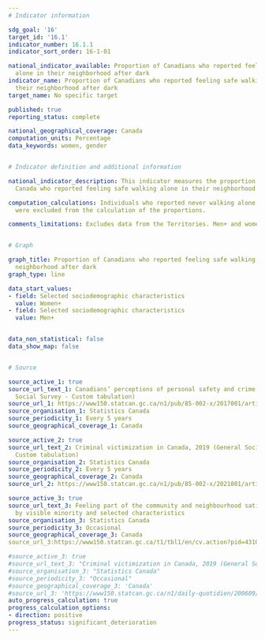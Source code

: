 ```yaml
---
# Indicator information

sdg_goal: '16'
target_id: '16.1'
indicator_number: 16.1.1
indicator_sort_order: 16-1-01

national_indicator_available: Proportion of Canadians who reported feeling safe walking
  alone in their neighborhood after dark
indicator_name: Proportion of Canadians who reported feeling safe walking alone in
  their neighborhood after dark
target_name: No specific target

published: true
reporting_status: complete

national_geographical_coverage: Canada
computation_units: Percentage
data_keywords: women, gender


# Indicator definition and additional information

national_indicator_description: This indicator measures the proportion of people in
  Canada who reported feeling safe walking alone in their neighborhood after dark.

computation_calculations: Individuals who reported never walking alone after dark
  were excluded from the calculation of the proportions.

comments_limitations: Excludes data from the Territories. Men+ and women+ is only applicable for 2021. Men+ includes men, as well as some non-binary persons. Women+ includes women, as well as some non-binary persons.


# Graph

graph_title: Proportion of Canadians who reported feeling safe walking alone in their
  neighborhood after dark
graph_type: line

data_start_values:
- field: Selected sociodemographic characteristics
  value: Women+
- field: Selected sociodemographic characteristics
  value: Men+


data_non_statistical: false
data_show_map: false


# Source

source_active_1: true
source_url_text_1: Canadians’ perceptions of personal safety and crime, 2014 (General
  Social Survey - Custom tabulation)
source_url_1: https://www150.statcan.gc.ca/n1/pub/85-002-x/2017001/article/54889/tbl/tbl02-eng.htm
source_organisation_1: Statistics Canada
source_periodicity_1: Every 5 years
source_geographical_coverage_1: Canada

source_active_2: true
source_url_text_2: Criminal victimization in Canada, 2019 (General Social Survey -
  Custom tabulation)
source_organisation_2: Statistics Canada
source_periodicity_2: Every 5 years
source_geographical_coverage_2: Canada
source_url_2: https://www150.statcan.gc.ca/n1/pub/85-002-x/2021001/article/00014-eng.htm#:~:text=Nearly%20one%20in%20five%20(17%25)%20women%20felt%20unsafe%20when%20walking%20alone%20in%20their%20neighbourhood%20after%20dark%2C%20more%20than%20double%20the%20proportion%20of%20men%20(8%25)

source_active_3: true
source_url_text_3: Feeling part of the community and neighbourhood satisfaction, safety feeling and economic hardship,
  by visible minority and selected characteristics
source_organisation_3: Statistics Canada
source_periodicity_3: Occasional
source_geographical_coverage_3: Canada
source_url_3:https://www150.statcan.gc.ca/t1/tbl1/en/cv.action?pid=4310005801

#source_active_3: true
#source_url_text_3: "Criminal victimization in Canada, 2019 (General Social Survey - Custom tabulation)"
#source_organisation_3: "Statistics Canada"
#source_periodicity_3: "Occasional"
#source_geographical_coverage_3: 'Canada'
#source_url_3: 'https://www150.statcan.gc.ca/n1/daily-quotidien/200609/t001a-eng.htm'
auto_progress_calculation: true
progress_calculation_options:
- direction: positive
progress_status: significant_deterioration
---
```

